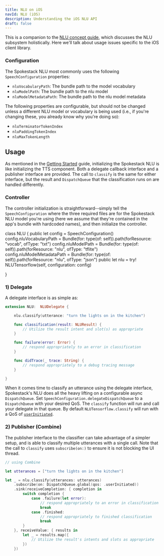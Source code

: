 ```yaml
---
title: NLU on iOS
navId: NLU (iOS)
description: Understanding the iOS NLU API
draft: false
---
```


This is a companion to the [NLU concept guide](/docs/Concepts/nlu), which discusses the NLU subsystem holistically. Here we'll talk about usage issues specific to the iOS client library.

### Configuration

The Spokestack NLU most commonly uses the following `SpeechConfiguration` properties:

- `nluVocabularyPath`: The bundle path to the model vocabulary
- `nluModelPath`: The bundle path to the nlu model
- `nluModelMetadataPath`: The bundle path to the nlu model metadata

The following properties are configurable, but should not be changed unless a different NLU model or vocabulary is being used (i.e., if you're changing these, you already know why you're doing so):

- `nluTerminatorTokenIndex`
- `nluPaddingTokenIndex`
- `nluMaxTokenLength`

## Usage

As mentioned in the [Getting Started](getting-started) guide, initializing the Spokestack NLU is like initializing the TTS component. Both a delegate callback interface and a publisher interface are provided. The call to `classify` is the same for either interface, but the result and `DispatchQueue` that the classification runs on are handled differently.

### Controller

The controller initialization is straightforward--simply tell the `SpeechConfiguration` where the three required files are for the Spokestack NLU model you're using (here we assume that they're contained in the app's bundle with hardcoded names), and then initialize the controller.

class NLU {
public let config = SpeechConfiguration()
config.nluVocabularyPath = Bundle(for: type(of: self)).path(forResource: "vocab", ofType: "txt")
config.nluModelPath = Bundle(for: type(of: self)).path(forResource: "nlu", ofType: "tflite")
config.nluModelMetadataPath = Bundle(for: type(of: self)).path(forResource: "nlu", ofType: "json")
public let nlu = try! NLUTensorflow(self, configuration: config)
  
}

### 1) Delegate

A delegate interface is as simple as:

```swift
extension NLU:  NLUDelegate {

    nlu.classify(utterance: "turn the lights on in the kitchen")

    func classification(result: NLUResult) {
        // Utilize the result intent and slot(s) as appropriate
    }

    func failure(error: Error) {
        // respond appropriately to an error in classification
    }

    func didTrace(_ trace: String) {
        // respond appropriately to a debug tracing message
    }

}
```

When it comes time to classify an utterance using the delegate interface, Spokestack's NLU does all the heavy lifting on a configurable async `DispatchQueue`. Set `SpeechConfiguration.delegateDispatchQueue` to a `DispatchQueue` with your desired QoS. The `classify` function will run and call your delegate in that queue. By default `NLUTensorflow.classify` will run with a QoS of [`userInitiated`](https://developer.apple.com/documentation/dispatch/dispatchqos/qosclass/userinitiated).

### 2) Publisher (Combine)

The publisher interface to the classifier can take advantage of a simpler setup, and is able to classify multiple utterances with a single call. Note that the call to `classify` uses `subscribe(on:)` to ensure it is not blocking the UI thread.

```swift
// using Combine

let utterances = ["turn the lights on in the kitchen"]

let _ = nlu.classify(utterances: utterances)
    .subscribe(on: DispatchQueue.global(qos: .userInitiated))
    .sink(receiveCompletion: { completion in
        switch completion {
            case .failure(let error):
                // respond appropriately to an error in classification
                break
            case .finished:
                // respond appropriately to finished classification
                break
        }
    }, receiveValue: { results in
        let _ = results.map({
            // Utilize the result's intents and slots as appropriate
        })
    })
```
